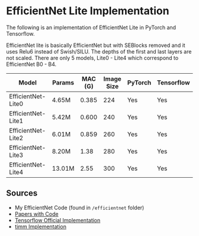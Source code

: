 # EfficientNet Lite Implementation

The following is an implementation of EfficientNet Lite in PyTorch and Tensorflow.

EfficientNet lite is basically EfficientNet but with SEBlocks removed and it uses Relu6 instead of Swish/SILU. The depths of the first and last layers are not scaled. There are only 5 models, Lite0 - Lite4 which correspond to EfficientNet B0 - B4.

| Model              | Params | MAC (G) | Image Size | PyTorch | Tensorflow |
|--------------------|--------|---------|------------|---------|------------|
| EfficientNet-Lite0 | 4.65M  | 0.385   | 224        | Yes     | Yes        |
| EfficientNet-Lite1 | 5.42M  | 0.600   | 240        | Yes     | Yes        |
| EfficientNet-Lite2 | 6.01M  | 0.859   | 260        | Yes     | Yes        |
| EfficientNet-Lite3 | 8.20M  | 1.38    | 280        | Yes     | Yes        |
| EfficientNet-Lite4 | 13.01M | 2.55    | 300        | Yes     | Yes        |

## Sources

- My EfficientNet Code (found in `/efficientnet` folder)
- [Papers with Code](https://paperswithcode.com/model/tf-efficientnet-lite)
- [Tensorflow Official Implementation](https://github.com/tensorflow/tpu/tree/master/models/official/efficientnet/lite)
- [timm Implementation](https://github.com/rwightman/pytorch-image-models/blob/master/timm/models/efficientnet.py)